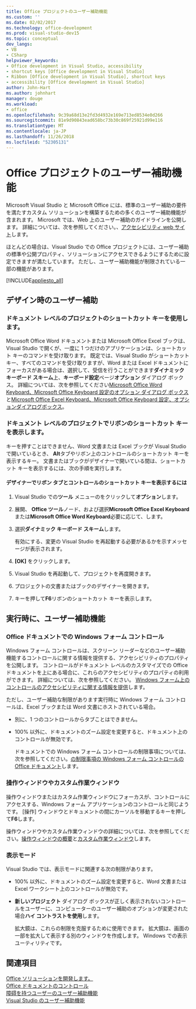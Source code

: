 ```yaml
---
title: Office プロジェクトのユーザー補助機能
ms.custom: ''
ms.date: 02/02/2017
ms.technology: office-development
ms.prod: visual-studio-dev15
ms.topic: conceptual
dev_langs:
- VB
- CSharp
helpviewer_keywords:
- Office development in Visual Studio, accessibility
- shortcut keys [Office development in Visual Studio]
- Ribbon [Office development in Visual Studio], shortcut keys
- accessibility [Office development in Visual Studio]
author: John-Hart
ms.author: johnhart
manager: douge
ms.workload:
- office
ms.openlocfilehash: 9c39a68d13e2fd3d4932e169e713ed8534e0d266
ms.sourcegitcommit: 81e9d90843ead658bc73b30c869f25921d99e116
ms.translationtype: MT
ms.contentlocale: ja-JP
ms.lasthandoff: 11/26/2018
ms.locfileid: "52305131"
---
```

# <a name="accessibility-in-office-projects"></a>Office プロジェクトのユーザー補助機能
  Microsoft Visual Studio と Microsoft Office には、標準のユーザー補助の要件を満たすカスタム ソリューションを構築するための多くのユーザー補助機能が含まれます。 Microsoft では、Web 上のユーザー補助のガイドラインを公開します。 詳細については、次を参照してください。、[アクセシビリティ web サイト](http://go.microsoft.com/fwlink/?LinkID=37113)します。  

 ほとんどの場合は、Visual Studio での Office プロジェクトには、ユーザー補助の標準や公開プロパティ、ソリューションにアクセスできるようにするために設定できますが満たしています。 ただし、ユーザー補助機能が制限されている一部の機能があります。  

 [!INCLUDE[appliesto_all](../vsto/includes/appliesto-all-md.md)]  

## <a name="accessibility-at-design-time"></a>デザイン時のユーザー補助  

### <a name="use-shortcut-keys-in-document-level-projects"></a>ドキュメント レベルのプロジェクトのショートカット キーを使用します。  
 Microsoft Office Word ドキュメントまたは Microsoft Office Excel ブックは、Visual Studio で開くが、一度に 1 つだけのアプリケーションは、ショートカット キーのコマンドを受け取ります。 既定では、Visual Studio がショートカット キー、すべてのコマンドを受け取りますが、Word または Excel ドキュメントにフォーカスがある場合は、選択して、受信を行うことができます**ダイナミック キーボード スキーム**上、**キーボード設定**ページ**オプション** ダイアログ ボックス。 詳細については、次を参照してください[Microsoft Office Word Keyboard、Microsoft Office Keyboard 設定のオプション ダイアログ ボックス](../vsto/microsoft-office-word-keyboard-microsoft-office-keyboard-settings-options-dialog-box.md)と[Microsoft Office Excel Keyboard、Microsoft Office Keyboard 設定、オプションダイアログボックス](../vsto/microsoft-office-excel-keyboard-microsoft-office-keyboard-settings-options-dialog-box.md)。  

### <a name="display-shortcut-keys-for-the-ribbon-in-document-level-projects"></a>ドキュメント レベルのプロジェクトでリボンのショートカット キーを表示します。  
 キーを押すことはできません、Word 文書または Excel ブックが Visual Studio で開いているとき、 **Alt**タブやリボン上のコントロールのショートカット キーを表示するキー。 文書またはブックがデザイナーで開いている間は、ショートカット キーを表示するには、次の手順を実行します。  

#### <a name="to-view-shortcut-keys-for-ribbon-tabs-and-controls-in-the-designer"></a>デザイナーでリボン タブとコントロールのショートカット キーを表示するには  

1.  Visual Studio での**ツール** メニューのをクリックして**オプション**します。  

2.  展開、 **Office ツール**ノード、および選択**Microsoft Office Excel Keyboard**または**Microsoft Office Word Keyboard**必要に応じて、します。  

3.  選択**ダイナミック キーボード スキーム**します。  

     有効にする、変更の Visual Studio を再起動する必要があるかを示すメッセージが表示されます。  

4.  **[OK]** をクリックします。  

5.  Visual Studio を再起動して、プロジェクトを再度開きます。  

6.  プロジェクトの文書またはブックのデザイナーを開きます。  

7.  キーを押して**F6**リボンのショートカット キーを表示します。  

## <a name="accessibility-at-runtime"></a>実行時に、ユーザー補助機能  

### <a name="windows-forms-controls-on-office-documents"></a>Office ドキュメントでの Windows フォーム コントロール  
 Windows フォーム コントロールは、スクリーン リーダーなどのユーザー補助機能するコントロールに関する情報を提供する、アクセシビリティのプロパティを公開します。 コントロールがドキュメント レベルのカスタマイズでの Office ドキュメントを上にある場合に、これらのアクセシビリティのプロパティの利用ができます。 詳細については、次を参照してください。 [Windows フォーム上のコントロールのアクセシビリティに関する情報を提供](/dotnet/framework/winforms/controls/providing-accessibility-information-for-controls-on-a-windows-form)します。  

 ただし、ユーザー補助な制限があります実行時に Windows フォーム コントロールは、Excel ブックまたは Word 文書にホストされている場合。  

- 別に、1 つのコントロールからタブことはできません。  

- 100% 以外に、ドキュメントのズーム設定を変更すると、ドキュメント上のコントロールが無効です。  

  ドキュメントでの Windows フォーム コントロールの制限事項については、次を参照してください。[の制限事項の Windows フォーム コントロールの Office ドキュメント](../vsto/limitations-of-windows-forms-controls-on-office-documents.md)します。  

### <a name="actions-panes-and-custom-task-panes"></a>操作ウィンドウやカスタム作業ウィンドウ  
 操作ウィンドウまたはカスタム作業ウィンドウにフォーカスが、コントロールにアクセスする、Windows フォーム アプリケーションのコントロールと同じようです。 [操作] ウィンドウとドキュメントの間にカーソルを移動するキーを押して**F6**します。  

 操作ウィンドウやカスタム作業ウィンドウの詳細については、次を参照してください。[操作ウィンドウの概要](../vsto/actions-pane-overview.md)と[カスタム作業ウィンドウ](../vsto/custom-task-panes.md)します。  

### <a name="display-modes"></a>表示モード  
 Visual Studio では、表示モードに関連する次の制限があります。  

- 100% 以外に、ドキュメントのズーム設定を変更すると、Word 文書または Excel ワークシート上のコントロールが無効です。  

- **新しいプロジェクト** ダイアログ ボックスが正しく表示されないコントロールをユーザーに、コンピューターのユーザー補助のオプションが変更された場合**ハイ コントラストを使用**します。  

  拡大鏡は、これらの制限を克服するために使用できます。 拡大鏡は、画面の一部を拡大して表示する別のウィンドウを作成します。 Windows での表示ユーティリティです。  

## <a name="see-also"></a>関連項目  
 [Office ソリューションを開発します。](../vsto/developing-office-solutions.md)   
 [Office ドキュメントのコントロール](../vsto/controls-on-office-documents.md)   
 [障碍を持つユーザーのユーザー補助機能](/visualstudio/ide/reference/accessibility-for-people-with-disabilities)   
 [Visual Studio のユーザー補助機能](/visualstudio/ide/reference/accessibility-features-of-visual-studio)  
